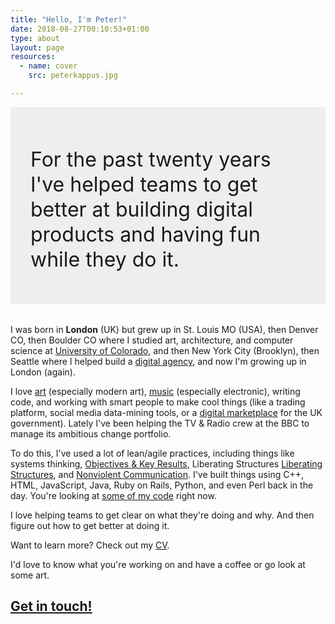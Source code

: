 ```yaml
---
title: "Hello, I'm Peter!"
date: 2018-08-27T00:10:53+01:00
type: about
layout: page
resources:
  - name: cover
    src: peterkappus.jpg

---
```


<div style="background: #eee; padding: 2rem 2rem 1.2rem 2rem; margin-bottom: 2rem; font-size: 2rem;">
  <p style="line-height: 2.5rem"> For the past twenty years I've helped teams to get better at building digital products and having fun while they do it.</p>
</div>

I was born in **London** (UK) but grew up in St. Louis MO (USA), then Denver CO, then Boulder CO where I studied art, architecture, and computer science at [University of Colorado](https://www.colorado.edu/), and then New York City (Brooklyn), then Seattle where I helped build a [digital agency](http://designcommission.com/), and now I'm growing up in London (again).

I love [art](http://www.abstraktor.com) (especially modern art), [music](/music) (especially electronic), writing code, and working with smart people to make cool things (like a trading platform, social media data-mining tools, or a [digital marketplace](https://www.digitalmarketplace.service.gov.uk/) for the UK government). Lately I've been helping the TV & Radio crew at the BBC to manage its ambitious change portfolio.

To do this, I've used a lot of lean/agile practices, including things like systems thinking, [Objectives & Key Results](/okr), Liberating Structures [Liberating Structures](http://www.liberatingstructures.com/), and [Nonviolent Communication](/nvc). I've built things using C++, HTML, JavaScript, Java, Ruby on Rails, Python, and even Perl back in the day. You're looking at [some of my code](/colophon) right now.

I love helping teams to get clear on what they're doing and why. And then figure out how to get better at doing it. 
 
Want to learn more? Check out my [CV](/cv). 

I'd love to know what you're working on and have a coffee or go look at some art.

## [Get in touch!](/contact)
